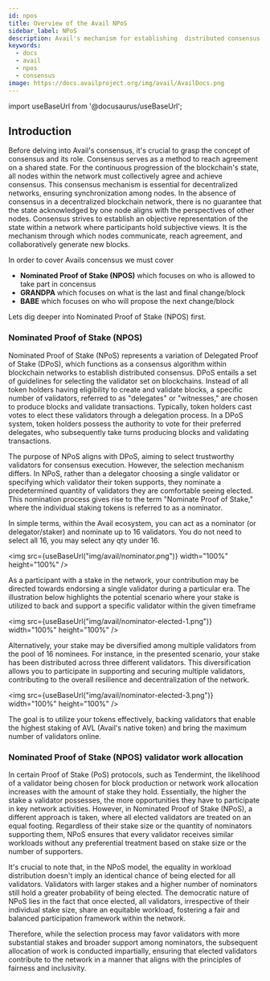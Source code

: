 ```yaml
---
id: npos
title: Overview of the Avail NPoS
sidebar_label: NPoS
description: Avail's mechanism for establishing  distributed consensus 
keywords:
  - docs
  - avail
  - npos
  - consensus
image: https://docs.availproject.org/img/avail/AvailDocs.png
---
```


import useBaseUrl from '@docusaurus/useBaseUrl';

## Introduction

Before delving into Avail's consensus, it's crucial to grasp the concept of consensus and its role. Consensus serves as a method to reach agreement on a shared state. For the
continuous progression of the blockchain's state, all nodes within the network must collectively agree and achieve consensus. This consensus mechanism is essential for decentralized
networks, ensuring synchronization among nodes. In the absence of consensus in a decentralized blockchain network, there is no guarantee that the state acknowledged by one node
aligns with the perspectives of other nodes. Consensus strives to establish an objective representation of the state within a network where participants hold subjective views.
It is the mechanism through which nodes communicate, reach agreement, and collaboratively generate new blocks.

In order to cover Avails concensus we must cover

- **Nominated Proof of Stake (NPOS)** which focuses on who is allowed to take part in concensus
- **GRANDPA** which focuses on what is the last and final change/block
- **BABE** which focuses on who will propose the next change/block

Lets dig deeper into Nominated Proof of Stake (NPOS) first.

### Nominated Proof of Stake (NPOS)

Nominated Proof of Stake (NPoS) represents a variation of Delegated Proof of Stake (DPoS), which functions as a consensus algorithm within blockchain networks to establish
distributed consensus. DPoS entails a set of guidelines for selecting the validator set on blockchains. Instead of all token holders having eligibility to create and validate blocks,
a specific number of validators, referred to as "delegates" or "witnesses," are chosen to produce blocks and validate transactions. Typically, token holders cast votes to elect these
validators through a delegation process. In a DPoS system, token holders possess the authority to vote for their preferred delegates, who subsequently take turns producing blocks and
validating transactions.

The purpose of NPoS aligns with DPoS, aiming to select trustworthy validators for consensus execution. However, the selection mechanism differs. In NPoS, rather than a delegator
choosing a single validator or specifying which validator their token supports, they nominate a predetermined quantity of validators they are comfortable seeing elected.
This nomination process gives rise to the term "Nominate Proof of Stake," where the individual staking tokens is referred to as a nominator.

In simple terms, within the Avail ecosystem, you can act as a nominator (or delegator/staker) and nominate up to 16 validators. You do not need to select all 16, you may select any qty under 16.

<img src={useBaseUrl("img/avail/nominator.png")} width="100%" height="100%" />

As a participant with a stake in the network, your contribution may be directed towards endorsing a single validator during a particular era. The illustration below highlights the
potential scenario where your stake is utilized to back and support a specific validator within the given timeframe

<img src={useBaseUrl("img/avail/nominator-elected-1.png")} width="100%" height="100%" />

Alternatively, your stake may be diversified among multiple validators from the pool of 16 nominees. For instance, in the presented scenario, your stake has been distributed across
three different validators. This diversification allows you to participate in supporting and securing multiple validators, contributing to the overall resilience and decentralization
of the network.

<img src={useBaseUrl("img/avail/nominator-elected-3.png")} width="100%" height="100%" />

The goal is to utilize your tokens effectively, backing validators that enable the highest staking of AVL (Avail's native token) and bring the maximum number of validators online.

### Nominated Proof of Stake (NPOS) validator work allocation

In certain Proof of Stake (PoS) protocols, such as Tendermint, the likelihood of a validator being chosen for block production or network work allocation increases with the amount of
stake they hold. Essentially, the higher the stake a validator possesses, the more opportunities they have to participate in key network activities. However, in Nominated Proof of Stake (NPoS),
a different approach is taken, where all elected validators are treated on an equal footing. Regardless of their stake size or the quantity of nominators supporting them, NPoS
ensures that every validator receives similar workloads without any preferential treatment based on stake size or the number of supporters.

It's crucial to note that, in the NPoS model, the equality in workload distribution doesn't imply an identical chance of being elected for all validators. Validators with larger
stakes and a higher number of nominators still hold a greater probability of being elected. The democratic nature of NPoS lies in the fact that once elected, all validators,
irrespective of their individual stake size, share an equitable workload, fostering a fair and balanced participation framework within the network.

Therefore, while the selection process may favor validators with more substantial stakes and broader support among nominators, the subsequent allocation of work is conducted
impartially, ensuring that elected validators contribute to the network in a manner that aligns with the principles of fairness and inclusivity.
